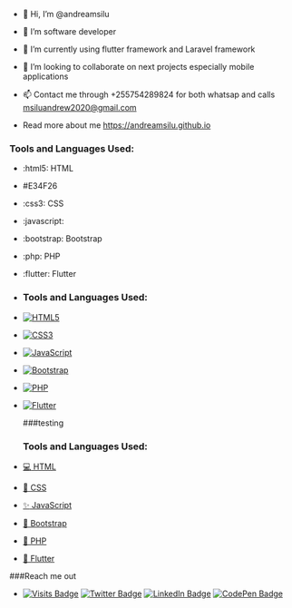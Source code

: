 - 👋 Hi, I’m @andreamsilu
- 👀 I’m software developer
- 🌱 I’m currently using flutter framework and Laravel framework 
- 💞️ I’m looking to collaborate on next projects especially mobile applications
- 📫 Contact me through +255754289824 for both whatsap and calls
     msiluandrew2020@gmail.com

- Read more about me https://andreamsilu.github.io
<!---
andreamsilu/andreamsilu is a ✨ special ✨ repository because its `README.md` (this file) appears on your GitHub profile.
You can click the Preview link to take a look at your changes.
--->
### Tools and Languages Used:

- :html5: HTML
- #E34F26
- :css3: CSS
- :javascript: 

- :bootstrap: Bootstrap
- :php: PHP
- :flutter: Flutter

- ### Tools and Languages Used:

- [![HTML5](https://example.com/html5-icon.png "HTML")](https://en.wikipedia.org/wiki/HTML)
- [![CSS3](https://example.com/css3-icon.png "CSS")](https://en.wikipedia.org/wiki/CSS)
- [![JavaScript](https://example.com/javascript-icon.png "JavaScript")](https://en.wikipedia.org/wiki/JavaScript)
- [![Bootstrap](https://example.com/bootstrap-icon.png "Bootstrap")](https://getbootstrap.com/)
- [![PHP](https://example.com/php-icon.png "PHP")](https://www.php.net/)
- [![Flutter](https://example.com/flutter-icon.png "Flutter")](https://flutter.dev/)

  ###testing
  ### Tools and Languages Used:

- [:computer: HTML](https://en.wikipedia.org/wiki/HTML)
- [:art: CSS](https://en.wikipedia.org/wiki/CSS)
- [:sparkles: JavaScript](https://en.wikipedia.org/wiki/JavaScript)
- [:diamond_shape_with_a_dot_inside: Bootstrap](https://getbootstrap.com/)
- [:elephant: PHP](https://www.php.net/)
- [:calling: Flutter](https://flutter.dev/)


###Reach me out
- [![Visits Badge](https://badges.pufler.dev/visits/braydoncoyer/braydoncoyer)](https:braydoncoyer.dev)
[![Twitter Badge](https://img.shields.io/badge/Twitter-Profile-informational?style=flat&logo=twitter&logoColor=white&color=1CA2F1)](https://twitter.com/BraydonCoyer)
[![LinkedIn Badge](https://img.shields.io/badge/LinkedIn-Profile-informational?style=flat&logo=linkedin&logoColor=white&color=0D76A8)](https://www.linkedin.com/in/braydon-coyer/)
[![CodePen Badge](https://img.shields.io/badge/CodePen-Profile-informational?style=flat&logo=codepen&logoColor=white&color=black)](https://codepen.io/braydoncoyer)

